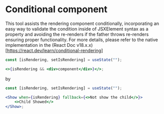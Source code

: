 # Conditional component

This tool assists the rendering component conditionally, incorporating an easy way to validate the condition inside of JSXElement syntax as a property and avoiding the re-renders if the father throws re-renders ensuring proper functionality. For more details, please refer to the native implementation in the (React Doc v18.x.x)[https://react.dev/learn/conditional-rendering]

```jsx
const [isRendering, setIsRendering] = useState("");

<>{isRendering && <div>component</div>}</>;
```

by

```jsx
const [isRendering, setIsRendering] = useState("");

<Show when={isRendering} fallback={<>Not show the child</>}>
    <>Child Showed</>
</Show>;
```
